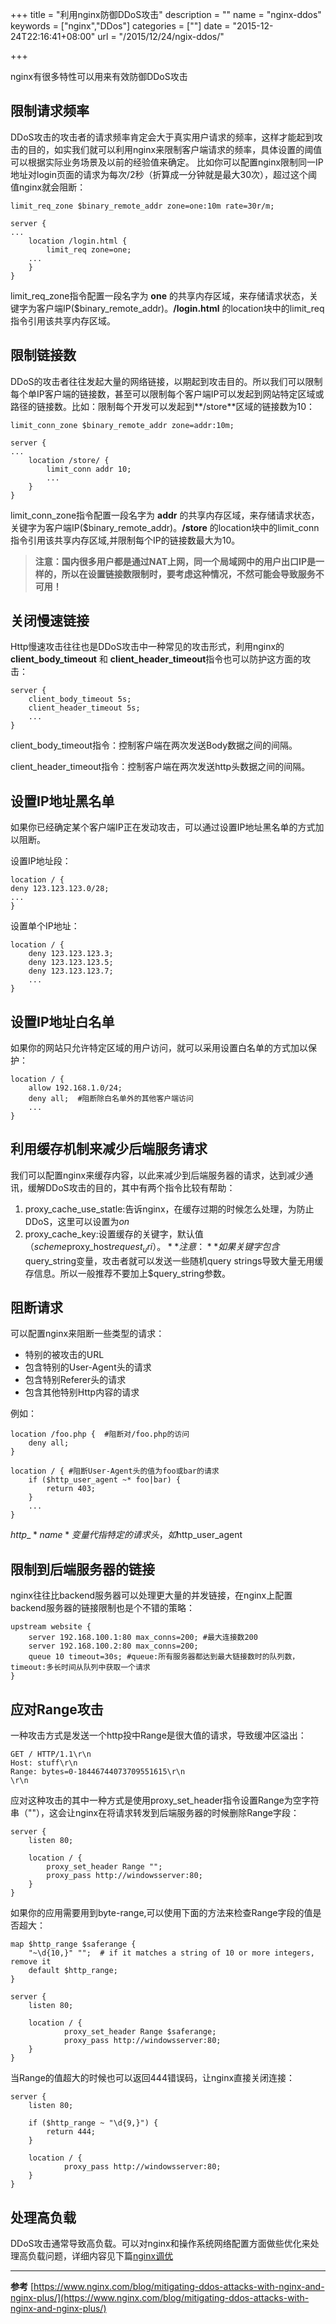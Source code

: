 +++
title = "利用nginx防御DDoS攻击"
description = ""
name = "nginx-ddos"
keywords = ["nginx","DDos"]
categories = [""]
date = "2015-12-24T22:16:41+08:00"
url = "/2015/12/24/ngix-ddos/"

+++

nginx有很多特性可以用来有效防御DDoS攻击

<!--more-->

## 限制请求频率 ##
DDoS攻击的攻击者的请求频率肯定会大于真实用户请求的频率，这样才能起到攻击的目的，如实我们就可以利用nginx来限制客户端请求的频率，具体设置的阈值可以根据实际业务场景及以前的经验值来确定。
比如你可以配置nginx限制同一IP地址对login页面的请求为每次/2秒（折算成一分钟就是最大30次），超过这个阈值nginx就会阻断：

    limit_req_zone $binary_remote_addr zone=one:10m rate=30r/m;

    server {
    ...
	    location /login.html {
	        limit_req zone=one;
	    ...
	    }
    }
limit\_req\_zone指令配置一段名字为 **one** 的共享内存区域，来存储请求状态，关键字为客户端IP($binary\_remote\_addr)。**/login.html** 的location块中的limit\_req指令引用该共享内存区域。

## 限制链接数 ##

DDoS的攻击者往往发起大量的网络链接，以期起到攻击目的。所以我们可以限制每个单IP客户端的链接数，甚至可以限制每个客户端IP可以发起到网站特定区域或路径的链接数。比如：限制每个开发可以发起到**/store**区域的链接数为10：

    limit_conn_zone $binary_remote_addr zone=addr:10m;

    server {
    ...
	    location /store/ {
	        limit_conn addr 10;
	        ...
	    }
	}

limit\_conn\_zone指令配置一段名字为 **addr** 的共享内存区域，来存储请求状态，关键字为客户端IP($binary\_remote\_addr)。**/store** 的location块中的limit\_conn指令引用该共享内存区域,并限制每个IP的链接数最大为10。

> **注意：国内很多用户都是通过NAT上网，同一个局域网中的用户出口IP是一样的，所以在设置链接数限制时，要考虑这种情况，不然可能会导致服务不可用！**

## 关闭慢速链接 ##
Http慢速攻击往往也是DDoS攻击中一种常见的攻击形式，利用nginx的**client\_body\_timeout** 和 **client\_header\_timeout**指令也可以防护这方面的攻击：

    server {
    	client_body_timeout 5s;
    	client_header_timeout 5s;
    	...
	}
client\_body\_timeout指令：控制客户端在两次发送Body数据之间的间隔。

client\_header\_timeout指令：控制客户端在两次发送http头数据之间的间隔。

## 设置IP地址黑名单 ##
如果你已经确定某个客户端IP正在发动攻击，可以通过设置IP地址黑名单的方式加以阻断。

设置IP地址段：

    location / {
    deny 123.123.123.0/28;
    ...
	}


设置单个IP地址：

    location / {
    	deny 123.123.123.3;
    	deny 123.123.123.5;
    	deny 123.123.123.7;
    	...
	}


## 设置IP地址白名单 ##
如果你的网站只允许特定区域的用户访问，就可以采用设置白名单的方式加以保护：

    location / {
    	allow 192.168.1.0/24;
		deny all;  #阻断除白名单外的其他客户端访问
    	...
	}

## 利用缓存机制来减少后端服务请求 ##
我们可以配置nginx来缓存内容，以此来减少到后端服务器的请求，达到减少通讯，缓解DDoS攻击的目的，其中有两个指令比较有帮助：

1. proxy\_cache\_use\_statle:告诉nginx，在缓存过期的时候怎么处理，为防止DDoS，这里可以设置为*on*
2. proxy\_cache\_key:设置缓存的关键字，默认值（$scheme$proxy\_host$request_uri）。**注意：**如果关键字包含$query\_string变量，攻击者就可以发送一些随机query strings导致大量无用缓存信息。所以一般推荐不要加上$query\_string参数。


## 阻断请求 ##
可以配置nginx来阻断一些类型的请求：

- 特别的被攻击的URL
- 包含特别的User-Agent头的请求
- 包含特别Referer头的请求
- 包含其他特别Http内容的请求

例如：


    location /foo.php {  #阻断对/foo.php的访问
    	deny all;
	}

	location / { #阻断User-Agent头的值为foo或bar的请求
	    if ($http_user_agent ~* foo|bar) {
	        return 403;
	    }
	    ...
	}
$http\_*name*变量代指特定的请求头，如$http\_user\_agent

## 限制到后端服务器的链接 ##

nginx往往比backend服务器可以处理更大量的并发链接，在nginx上配置backend服务器的链接限制也是个不错的策略：

	upstream website {
	    server 192.168.100.1:80 max_conns=200; #最大连接数200
	    server 192.168.100.2:80 max_conns=200; 
	    queue 10 timeout=30s; #queue:所有服务器都达到最大链接数时的队列数，timeout:多长时间从队列中获取一个请求
	}

## 应对Range攻击 ##
一种攻击方式是发送一个http投中Range是很大值的请求，导致缓冲区溢出：

    GET / HTTP/1.1\r\n
    Host: stuff\r\n
    Range: bytes=0-18446744073709551615\r\n
    \r\n

应对这种攻击的其中一种方式是使用proxy\_set\_header指令设置Range为空字符串（""），这会让nginx在将请求转发到后端服务器的时候删除Range字段：

    server {
	    listen 80;
	    
	    location / {
		    proxy_set_header Range "";
		    proxy_pass http://windowsserver:80;
	    }
    }

如果你的应用需要用到byte-range,可以使用下面的方法来检查Range字段的值是否超大：

    map $http_range $saferange {
        "~\d{10,}" "";  # if it matches a string of 10 or more integers, remove it
        default $http_range;
	}

	server {
        listen 80;

        location / {
                proxy_set_header Range $saferange;
                proxy_pass http://windowsserver:80;
        }
	}

当Range的值超大的时候也可以返回444错误码，让nginx直接关闭连接：

    server {
        listen 80;

        if ($http_range ~ "\d{9,}") {
            return 444;
        }

        location / {
                proxy_pass http://windowsserver:80;
        }
	}

## 处理高负载 ##
DDoS攻击通常导致高负载。可以对nginx和操作系统网络配置方面做些优化来处理高负载问题，详细内容见下篇[nginx调优](http://www.daddyjackyu.com/2015/12/26/ngix-better/)





----------



**参考**
[https://www.nginx.com/blog/mitigating-ddos-attacks-with-nginx-and-nginx-plus/](https://www.nginx.com/blog/mitigating-ddos-attacks-with-nginx-and-nginx-plus/)